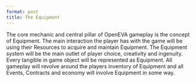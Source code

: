 ```yaml
---
format: post
title: The Equipment
---
```

The core mechanic and central pillar of OpenEVA gameplay is the concept of Equipment. The main interaction the player has with the game will be using their Resources to acquire and maintain Equipment. The Equipment system will be the main outlet of player choice, creativity and ingenuity. Every tangible in game object will be represented as Equipment. All gameplay will revolve around the players inventory of Equipment and all Events, Contracts and economy will involve Equipment in some way. 
